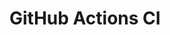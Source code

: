 # GitHub Actions CI














































































































































































































































































































































































































































































































































